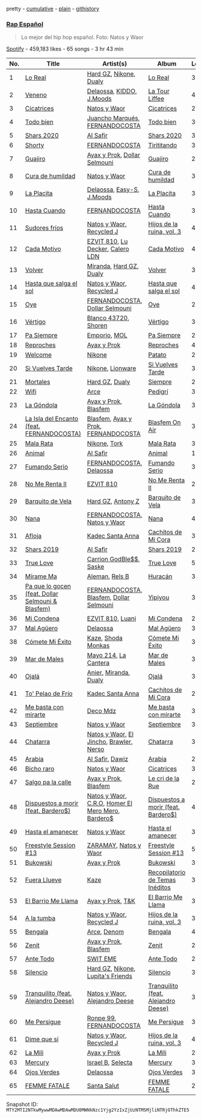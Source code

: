 pretty - [cumulative](/playlists/cumulative/37i9dQZF1DXcd2Vmhfon1w.md) - [plain](/playlists/plain/37i9dQZF1DXcd2Vmhfon1w) - [githistory](https://github.githistory.xyz/mackorone/spotify-playlist-archive/blob/main/playlists/plain/37i9dQZF1DXcd2Vmhfon1w)

### [Rap Español](https://open.spotify.com/playlist/37i9dQZF1DXcd2Vmhfon1w)

> Lo mejor del hip hop español\. Foto: Natos y Waor

[Spotify](https://open.spotify.com/user/spotify) - 459,183 likes - 65 songs - 3 hr 43 min

| No. | Title | Artist(s) | Album | Length |
|---|---|---|---|---|
| 1 | [Lo Real](https://open.spotify.com/track/6Z1tZjQzSgEVoLYc5FE7pw) | [Hard GZ](https://open.spotify.com/artist/79N4S7UXdjo2fAh3OHJQuB), [Nikone](https://open.spotify.com/artist/105iYV1T7lf8Rysxo0KzfD), [Dualy](https://open.spotify.com/artist/0XwYf0nSP6fpUCMRjnfiwo) | [Lo Real](https://open.spotify.com/album/2dWRx8YRn7RFQ4UNdjbeGq) | 3:26 |
| 2 | [Veneno](https://open.spotify.com/track/5BopknbHSxEm9Ohcs4IbGu) | [Delaossa](https://open.spotify.com/artist/5Uox3n7m4W2CoM9MmHPJwQ), [KIDDO](https://open.spotify.com/artist/3lLDZNIMUmxMzIE6Vz9Agz), [J.Moods](https://open.spotify.com/artist/7q3hzOFspDedtkyBi1Azc8) | [La Tour Liffee](https://open.spotify.com/album/7ppEt8YdvnAWeNTKNPR4ca) | 4:18 |
| 3 | [Cicatrices](https://open.spotify.com/track/2zQvtkghOHiBG48Bj0oFR9) | [Natos y Waor](https://open.spotify.com/artist/1QJbbsxg2wqidJj51d3otw) | [Cicatrices](https://open.spotify.com/album/3DtogKlZPCChofGSlc7DUu) | 2:56 |
| 4 | [Todo bien](https://open.spotify.com/track/1WicXfvMtWi6FRMaTFyLH7) | [Juancho Marqués](https://open.spotify.com/artist/5JcO3FHEBbWTQMUHmWtU2g), [FERNANDOCOSTA](https://open.spotify.com/artist/5dC7EcwWdf9Qj4VvJab4rZ) | [Todo bien](https://open.spotify.com/album/62mQJHMs4CqvrO38sgb64S) | 3:59 |
| 5 | [Shars 2020](https://open.spotify.com/track/2OazFN4VRGMQe09Z71Yqqa) | [Al Safir](https://open.spotify.com/artist/5NzCASNJVvcPW4uGwMRlPl) | [Shars 2020](https://open.spotify.com/album/2a8XiNKgs13ufOWWuBFwrx) | 3:05 |
| 6 | [Shorty](https://open.spotify.com/track/5tL5OWnOFNgGhRu3frvYGT) | [FERNANDOCOSTA](https://open.spotify.com/artist/5dC7EcwWdf9Qj4VvJab4rZ) | [Tirititando](https://open.spotify.com/album/6DfZ9xZKkGM2GmvSz2mIw3) | 3:03 |
| 7 | [Guajiro](https://open.spotify.com/track/7mzNtZ87Ha6gc1YZCQfA6c) | [Ayax y Prok](https://open.spotify.com/artist/5Ypafuz95Xk09YDf4tgAvU), [Dollar Selmouni](https://open.spotify.com/artist/2544NCTfffschCn1NZVMSb) | [Guajiro](https://open.spotify.com/album/2xWes52vgOfvY7Q8IKAYv7) | 2:58 |
| 8 | [Cura de humildad](https://open.spotify.com/track/0hT5joFq2Y5b8dpYu2YJVn) | [Natos y Waor](https://open.spotify.com/artist/1QJbbsxg2wqidJj51d3otw) | [Cura de humildad](https://open.spotify.com/album/08nULIhhMXnkD0ubdPnJDK) | 3:38 |
| 9 | [La Placita](https://open.spotify.com/track/5ZmmNBKHKLDureKMGrRHCJ) | [Delaossa](https://open.spotify.com/artist/5Uox3n7m4W2CoM9MmHPJwQ), [Easy\-S](https://open.spotify.com/artist/4oNsvVnFz4HQ0UPpPFSuJX), [J.Moods](https://open.spotify.com/artist/7q3hzOFspDedtkyBi1Azc8) | [La Placita](https://open.spotify.com/album/46l66J5C7w8cK1EOm0LlIr) | 3:48 |
| 10 | [Hasta Cuando](https://open.spotify.com/track/2py8CbfQ8NvoXK4hIGhEHP) | [FERNANDOCOSTA](https://open.spotify.com/artist/5dC7EcwWdf9Qj4VvJab4rZ) | [Hasta Cuando](https://open.spotify.com/album/3g8qnjrSaAVo1KeY8QVJxt) | 3:19 |
| 11 | [Sudores fríos](https://open.spotify.com/track/4OuiDQdjh3I7aswGHyT0rC) | [Natos y Waor](https://open.spotify.com/artist/1QJbbsxg2wqidJj51d3otw), [Recycled J](https://open.spotify.com/artist/4bWHA8fMNjzfGPQqnh5D6y) | [Hijos de la ruina, vol\. 3](https://open.spotify.com/album/5VaYKNDJhjfWtghV9UL1Bj) | 4:35 |
| 12 | [Cada Motivo](https://open.spotify.com/track/5RwF8yjTv6LvpCjJL8yjkL) | [EZVIT 810](https://open.spotify.com/artist/20taoPw3DvVajnkUySMckx), [Lu Decker](https://open.spotify.com/artist/74LXFsgo40nbOJaO74QTAm), [Calero LDN](https://open.spotify.com/artist/0VD8vX2wvCYYD0SMFCZeRR) | [Cada Motivo](https://open.spotify.com/album/5ZkrNdw8WiUr1kvpwAIT6x) | 4:28 |
| 13 | [Volver](https://open.spotify.com/track/6rwYZI7sVX2fIdTmc27flL) | [Miranda](https://open.spotify.com/artist/0DjGDEVSQsodFbL1bMVPRs), [Hard GZ](https://open.spotify.com/artist/79N4S7UXdjo2fAh3OHJQuB), [Dualy](https://open.spotify.com/artist/0XwYf0nSP6fpUCMRjnfiwo) | [Volver](https://open.spotify.com/album/2j6YJ0BZPF1FISLalfgPGv) | 3:30 |
| 14 | [Hasta que salga el sol](https://open.spotify.com/track/296VAw6iwgYX38mWMy98EG) | [Natos y Waor](https://open.spotify.com/artist/1QJbbsxg2wqidJj51d3otw), [Recycled J](https://open.spotify.com/artist/4bWHA8fMNjzfGPQqnh5D6y) | [Hasta que salga el sol](https://open.spotify.com/album/6OxPnl4d7ZjsEyYhuWvG1k) | 4:07 |
| 15 | [Oye](https://open.spotify.com/track/3PT3XdQNh80MzaI4C8WAab) | [FERNANDOCOSTA](https://open.spotify.com/artist/5dC7EcwWdf9Qj4VvJab4rZ), [Dollar Selmouni](https://open.spotify.com/artist/2544NCTfffschCn1NZVMSb) | [Oye](https://open.spotify.com/album/081QhDi0s0s8OGoc5dyfZQ) | 2:34 |
| 16 | [Vértigo](https://open.spotify.com/track/7aXJq7eoVahgCdKkK6kDbp) | [Blanco 43720](https://open.spotify.com/artist/1evAeq3DdAULNLMp5Fw2b3), [Shoren](https://open.spotify.com/artist/6MRCWn4BaMCrfxzseImRuN) | [Vértigo](https://open.spotify.com/album/79IqncOTp1GRKwXi1sJO0q) | 3:00 |
| 17 | [Pa Siempre](https://open.spotify.com/track/2uodmGkOcpgzObLo1cdSPh) | [Emporio](https://open.spotify.com/artist/67rfT6Gea3omy1Ksii2J88), [MOL](https://open.spotify.com/artist/0kcjwgqgT7QdNONFwVgQQX) | [Pa Siempre](https://open.spotify.com/album/4DlobMB8yEpoip2a6rG1uF) | 2:34 |
| 18 | [Reproches](https://open.spotify.com/track/7aKXQCV7TaA56bnhXTxJFn) | [Ayax y Prok](https://open.spotify.com/artist/5Ypafuz95Xk09YDf4tgAvU) | [Reproches](https://open.spotify.com/album/2z4I2HXUaqMlxprZfXJ0qe) | 4:33 |
| 19 | [Welcome](https://open.spotify.com/track/37KLoLkhcJMe7Odsstah0V) | [Nikone](https://open.spotify.com/artist/105iYV1T7lf8Rysxo0KzfD) | [Patato](https://open.spotify.com/album/4gJBXdGhYA1piaLYhYpZR9) | 2:24 |
| 20 | [Si Vuelves Tarde](https://open.spotify.com/track/20u2zomBmzbAI85bP9vkYj) | [Nikone](https://open.spotify.com/artist/105iYV1T7lf8Rysxo0KzfD), [Lionware](https://open.spotify.com/artist/67TDVqPf5B8RQzCg2yZpBk) | [Si Vuelves Tarde](https://open.spotify.com/album/4ahcq4UXDopr8ArOjFYZX4) | 3:39 |
| 21 | [Mortales](https://open.spotify.com/track/2cAlHsqGkTYqQEEZCrMrF0) | [Hard GZ](https://open.spotify.com/artist/79N4S7UXdjo2fAh3OHJQuB), [Dualy](https://open.spotify.com/artist/0XwYf0nSP6fpUCMRjnfiwo) | [Siempre](https://open.spotify.com/album/3uuFYpXPgZRB6MLcH8tiUo) | 2:55 |
| 22 | [Wifi](https://open.spotify.com/track/3D4gcNgiD0kMPW4AH1ufpA) | [Arce](https://open.spotify.com/artist/7eH1UUCyxL8Wf9PztvvPJ6) | [Pedigrí](https://open.spotify.com/album/0nFIAsLOuavv8a9xPY2JK9) | 3:34 |
| 23 | [La Góndola](https://open.spotify.com/track/7lly9m8Wwi6crkqGLlvEz2) | [Ayax y Prok](https://open.spotify.com/artist/5Ypafuz95Xk09YDf4tgAvU), [Blasfem](https://open.spotify.com/artist/4FActBvkmDc8h3sI5vbMPZ) | [La Góndola](https://open.spotify.com/album/0nqA4JsLWiByBgmRm5B8aP) | 3:02 |
| 24 | [La Isla del Encanto \(feat\. FERNANDOCOSTA\)](https://open.spotify.com/track/5ZTqmIutlqPTWR7fJ2ipWp) | [Blasfem](https://open.spotify.com/artist/4FActBvkmDc8h3sI5vbMPZ), [Ayax y Prok](https://open.spotify.com/artist/5Ypafuz95Xk09YDf4tgAvU), [FERNANDOCOSTA](https://open.spotify.com/artist/5dC7EcwWdf9Qj4VvJab4rZ) | [Blasfem On Air](https://open.spotify.com/album/1Kagas12BL4vvW4jfZNJHz) | 3:00 |
| 25 | [Mala Rata](https://open.spotify.com/track/1k87K4HuqbvBwRoDOAr9Cl) | [Nikone](https://open.spotify.com/artist/105iYV1T7lf8Rysxo0KzfD), [Tork](https://open.spotify.com/artist/2gZByjNu2u3Zs9x3BUdCzY) | [Mala Rata](https://open.spotify.com/album/284jtZLcOUO8oq72sUB4PF) | 3:20 |
| 26 | [Animal](https://open.spotify.com/track/6oU0ts0UfSzBAxKsd0pPdN) | [Al Safir](https://open.spotify.com/artist/5NzCASNJVvcPW4uGwMRlPl) | [Animal](https://open.spotify.com/album/2m5J9E8CsbZNiXZzktBWeD) | 1:28 |
| 27 | [Fumando Serio](https://open.spotify.com/track/0ECx1tOxvuJi9NYFwYazAl) | [FERNANDOCOSTA](https://open.spotify.com/artist/5dC7EcwWdf9Qj4VvJab4rZ), [Delaossa](https://open.spotify.com/artist/5Uox3n7m4W2CoM9MmHPJwQ) | [Fumando Serio](https://open.spotify.com/album/0e0hTChaBgxDVkGshiEEZ2) | 3:20 |
| 28 | [No Me Renta II](https://open.spotify.com/track/1lGYUNCN2k5CGF4PzpRYt9) | [EZVIT 810](https://open.spotify.com/artist/20taoPw3DvVajnkUySMckx) | [No Me Renta II](https://open.spotify.com/album/7E0iUBWxU11g8xFB7p0iMY) | 2:56 |
| 29 | [Barquito de Vela](https://open.spotify.com/track/1OzXgYzPRco0NvqcDEnCRG) | [Hard GZ](https://open.spotify.com/artist/79N4S7UXdjo2fAh3OHJQuB), [Antony Z](https://open.spotify.com/artist/5lXkaxOaoMr8fpQFgYdGTc) | [Barquito de Vela](https://open.spotify.com/album/5JuD1pjNSmDMyQIDktuQNL) | 3:40 |
| 30 | [Nana](https://open.spotify.com/track/2kZ1CuF4YhcxZfoHyCq6JM) | [FERNANDOCOSTA](https://open.spotify.com/artist/5dC7EcwWdf9Qj4VvJab4rZ), [Natos y Waor](https://open.spotify.com/artist/1QJbbsxg2wqidJj51d3otw) | [Nana](https://open.spotify.com/album/78CkLda43EMXmQ20Brjb9D) | 4:56 |
| 31 | [Afloja](https://open.spotify.com/track/1TrYfvW9k9IQZlcS6c0C5a) | [Kadec Santa Anna](https://open.spotify.com/artist/2EGMWC98kT000LbqnDYwhW) | [Cachitos de Mi Cora](https://open.spotify.com/album/13U39sti555PIUZA7VGUJu) | 3:24 |
| 32 | [Shars 2019](https://open.spotify.com/track/4EJsIX4tuc3qRTZhEYsTbE) | [Al Safir](https://open.spotify.com/artist/5NzCASNJVvcPW4uGwMRlPl) | [Shars 2019](https://open.spotify.com/album/13vTpYHd8YYvbicXJtbPMg) | 2:55 |
| 33 | [True Love](https://open.spotify.com/track/2PZuFDO3jh5RHLX6CGEpsW) | [Carrion GodBle$$](https://open.spotify.com/artist/7we8fCds6Fc36UjH1oq4OU), [Saske](https://open.spotify.com/artist/3i9eOUfw6q0d4MTxIXASZW) | [True Love](https://open.spotify.com/album/1svYzadjdS9RrR2E2EPEhj) | 5:58 |
| 34 | [Mírame Ma](https://open.spotify.com/track/6F4Q1QRbspGB4MrJHT1H1i) | [Aleman](https://open.spotify.com/artist/4QFG9KrGWEbr6hNA58CAqE), [Rels B](https://open.spotify.com/artist/2IMZYfNi21MGqxopj9fWx8) | [Huracán](https://open.spotify.com/album/1yM29w2suYVpMursUbXQMi) | 3:01 |
| 35 | [Pa que lo gocen \(feat\. Dollar Selmouni & Blasfem\)](https://open.spotify.com/track/0TcHENybtIPcEPfr4bSPpA) | [FERNANDOCOSTA](https://open.spotify.com/artist/5dC7EcwWdf9Qj4VvJab4rZ), [Blasfem](https://open.spotify.com/artist/4FActBvkmDc8h3sI5vbMPZ), [Dollar Selmouni](https://open.spotify.com/artist/2544NCTfffschCn1NZVMSb) | [Yipiyou](https://open.spotify.com/album/0QlYj53TIFDRDq6E7GrRXH) | 3:40 |
| 36 | [Mi Condena](https://open.spotify.com/track/0RSpDN3ywn433Ax7AEmciT) | [EZVIT 810](https://open.spotify.com/artist/20taoPw3DvVajnkUySMckx), [Luani](https://open.spotify.com/artist/5y7twJ6XIWnxkh9sArNf5M) | [Mi Condena](https://open.spotify.com/album/0DtcJk7CoznzFlCp5DFld3) | 2:44 |
| 37 | [Mal Agüero](https://open.spotify.com/track/1eg8EWKfaRltn806sZvuDa) | [Delaossa](https://open.spotify.com/artist/5Uox3n7m4W2CoM9MmHPJwQ) | [Mal Agüero](https://open.spotify.com/album/0o0Kw1aYR6GShDsEk1jML9) | 3:41 |
| 38 | [Cómete Mi Éxito](https://open.spotify.com/track/4gFxJbsFvf0L97TlkGW04k) | [Kaze](https://open.spotify.com/artist/2X11x8C63wCzAf1WwsIuLg), [Shoda Monkas](https://open.spotify.com/artist/3K3u27hhXRoHojEeDHXLAe) | [Cómete Mi Éxito](https://open.spotify.com/album/1qA191L6gF00pamusjQHMw) | 3:23 |
| 39 | [Mar de Males](https://open.spotify.com/track/2dt8G6Jx5Ngp5WKvZQoXf1) | [Mayo 214](https://open.spotify.com/artist/7uXKIO6VDeOCo6ImWZpZJn), [La Cantera](https://open.spotify.com/artist/1T1XaAhbH2hFHDIAUhLAaa) | [Mar de Males](https://open.spotify.com/album/64lovgnKDKb6b0RZrgRozI) | 3:36 |
| 40 | [Ojalá](https://open.spotify.com/track/3lhBtkwoZuzjaykxbQvQzX) | [Anier](https://open.spotify.com/artist/29WHGHkCIlASkOrbKKyvcS), [Miranda](https://open.spotify.com/artist/0DjGDEVSQsodFbL1bMVPRs), [Dualy](https://open.spotify.com/artist/0XwYf0nSP6fpUCMRjnfiwo) | [Ojalá](https://open.spotify.com/album/6nlRFfAm9DE7mKegkODxYN) | 3:55 |
| 41 | [To' Pelao de Frío](https://open.spotify.com/track/5UjKON0W43MXVzX2c5FZKU) | [Kadec Santa Anna](https://open.spotify.com/artist/2EGMWC98kT000LbqnDYwhW) | [Cachitos de Mi Cora](https://open.spotify.com/album/13U39sti555PIUZA7VGUJu) | 2:30 |
| 42 | [Me basta con mirarte](https://open.spotify.com/track/3m0Ax3MM6hR2Kv1XEEJFpz) | [Deco Mdz](https://open.spotify.com/artist/29O0oBAyoqOjgJHCX1HU9T) | [Me basta con mirarte](https://open.spotify.com/album/2CaKoZLLzvPwtk4kazyLWS) | 3:04 |
| 43 | [Septiembre](https://open.spotify.com/track/7BxxkPbc7wqS9Vv61FIIN0) | [Natos y Waor](https://open.spotify.com/artist/1QJbbsxg2wqidJj51d3otw) | [Septiembre](https://open.spotify.com/album/3Pc9pxSWgCgaEW4nnnG822) | 3:39 |
| 44 | [Chatarra](https://open.spotify.com/track/0M9PsXoNAsUzmOeMlhbx44) | [Natos y Waor](https://open.spotify.com/artist/1QJbbsxg2wqidJj51d3otw), [El Jincho](https://open.spotify.com/artist/2w1wJcGdJQ4Lw08oKBnDsw), [Brawler](https://open.spotify.com/artist/3ou0JTD6UMkXvymmMrzBOJ), [Nerso](https://open.spotify.com/artist/2sA17fdEW3AIUbETkwrsKY) | [Chatarra](https://open.spotify.com/album/1dZrdu4MxyX2gBuN4CWCC1) | 3:26 |
| 45 | [Arabia](https://open.spotify.com/track/2x3y6FM0Ty44ee2uenURLW) | [Al Safir](https://open.spotify.com/artist/5NzCASNJVvcPW4uGwMRlPl), [Dawiz](https://open.spotify.com/artist/16pbYWC2245gjzNQa3BlCs) | [Arabia](https://open.spotify.com/album/0ErzHJudrUIuFO67gYpcow) | 2:37 |
| 46 | [Bicho raro](https://open.spotify.com/track/0wa6vnWunlgJ23vMCVDM3p) | [Natos y Waor](https://open.spotify.com/artist/1QJbbsxg2wqidJj51d3otw) | [Cicatrices](https://open.spotify.com/album/3DtogKlZPCChofGSlc7DUu) | 3:57 |
| 47 | [Salgo pa la calle](https://open.spotify.com/track/2LG7Z8Izey6MTCmLIOWmqG) | [Ayax y Prok](https://open.spotify.com/artist/5Ypafuz95Xk09YDf4tgAvU), [Blasfem](https://open.spotify.com/artist/4FActBvkmDc8h3sI5vbMPZ) | [Le cri de la Rue](https://open.spotify.com/album/5TnrJ9WC8HVWexiNoLVaFx) | 2:21 |
| 48 | [Dispuestos a morir \(feat\. Bardero$\)](https://open.spotify.com/track/0qZXZnRY8HnJSwnXW3qxwu) | [Natos y Waor](https://open.spotify.com/artist/1QJbbsxg2wqidJj51d3otw), [C.R.O](https://open.spotify.com/artist/4puAp107dCehraE47QXVQX), [Homer El Mero Mero](https://open.spotify.com/artist/0Xo4VFS3v07L0GwIVkZLfg), [Bardero$](https://open.spotify.com/artist/5Q2fyL2TcdUY9IqKTkGk5G) | [Dispuestos a morir \(feat\. Bardero$\)](https://open.spotify.com/album/0wge0858QmI3lcVnbJkZD7) | 4:20 |
| 49 | [Hasta el amanecer](https://open.spotify.com/track/4BqWFdof5Lct3HBtD8ZzOZ) | [Natos y Waor](https://open.spotify.com/artist/1QJbbsxg2wqidJj51d3otw) | [Hasta el amanecer](https://open.spotify.com/album/6RWArjq04vnxbA3D4snTPp) | 3:40 |
| 50 | [Freestyle Session \#13](https://open.spotify.com/track/2yGN0LzE0AL7Ev9chjp9Nh) | [ZARAMAY](https://open.spotify.com/artist/3wsYquQ9CiMlYG54BUR2ff), [Natos y Waor](https://open.spotify.com/artist/1QJbbsxg2wqidJj51d3otw) | [Freestyle Session \#13](https://open.spotify.com/album/1erD5sfzkSeBKykn8baBla) | 5:39 |
| 51 | [Bukowski](https://open.spotify.com/track/04G7s84Y5Wpuq77I6IfVvX) | [Ayax y Prok](https://open.spotify.com/artist/5Ypafuz95Xk09YDf4tgAvU) | [Bukowski](https://open.spotify.com/album/2CqlKHx9gPw8nfYvKZlaIZ) | 3:28 |
| 52 | [Fuera Llueve](https://open.spotify.com/track/2GYMoCoeu4ereNA8HF57Ct) | [Kaze](https://open.spotify.com/artist/2X11x8C63wCzAf1WwsIuLg) | [Recopilatorio de Temas Inéditos](https://open.spotify.com/album/1v7aHZf2y6DDXK1nJdvggG) | 3:09 |
| 53 | [El Barrio Me Llama](https://open.spotify.com/track/58zEumx76yMm9cboON0mlq) | [Ayax y Prok](https://open.spotify.com/artist/5Ypafuz95Xk09YDf4tgAvU), [T&K](https://open.spotify.com/artist/62zZb3lpCFBqLDjMccQgND) | [El Barrio Me Llama](https://open.spotify.com/album/5ZbZuMWDLSv5hlZXoJZ1lC) | 3:23 |
| 54 | [A la tumba](https://open.spotify.com/track/5NwMiXLw1SnW4O7SgsaHeo) | [Natos y Waor](https://open.spotify.com/artist/1QJbbsxg2wqidJj51d3otw), [Recycled J](https://open.spotify.com/artist/4bWHA8fMNjzfGPQqnh5D6y) | [Hijos de la ruina, vol\. 3](https://open.spotify.com/album/5VaYKNDJhjfWtghV9UL1Bj) | 3:50 |
| 55 | [Bengala](https://open.spotify.com/track/49FHrJRo7LTlNI2KPwpMVd) | [Arce](https://open.spotify.com/artist/7eH1UUCyxL8Wf9PztvvPJ6), [Denom](https://open.spotify.com/artist/0fwnNjAay5ZHP5bAd63g8Y) | [Bengala](https://open.spotify.com/album/6nLTPZ7E0eZtUW472gZP4P) | 4:12 |
| 56 | [Zenit](https://open.spotify.com/track/01T6sBu7sH9ptbJcDw43Go) | [Ayax y Prok](https://open.spotify.com/artist/5Ypafuz95Xk09YDf4tgAvU), [Blasfem](https://open.spotify.com/artist/4FActBvkmDc8h3sI5vbMPZ) | [Zenit](https://open.spotify.com/album/66MM8SlomcjeC7UqlTGtvI) | 2:26 |
| 57 | [Ante Todo](https://open.spotify.com/track/1rYeq652rsRn0K289Hhc6Y) | [SWIT EME](https://open.spotify.com/artist/51UDJfCuXko0jNa0wdN9Cz) | [Ante Todo](https://open.spotify.com/album/1QaaCDAGbyYJV0Fy2sBBwQ) | 2:58 |
| 58 | [Silencio](https://open.spotify.com/track/4Huf56u4fIIcQwZb9RSe4A) | [Hard GZ](https://open.spotify.com/artist/79N4S7UXdjo2fAh3OHJQuB), [Nikone](https://open.spotify.com/artist/105iYV1T7lf8Rysxo0KzfD), [Lupita's Friends](https://open.spotify.com/artist/7gGKjAXKRyDUhSUhFDIaAW) | [Silencio](https://open.spotify.com/album/05QCvximYc8wuXO8q1oSZ0) | 3:06 |
| 59 | [Tranquilito \(feat\. Alejandro Deese\)](https://open.spotify.com/track/3nm1q5QYFIatMWkX1SHYem) | [Natos y Waor](https://open.spotify.com/artist/1QJbbsxg2wqidJj51d3otw), [Alejandro Deese](https://open.spotify.com/artist/1EpK5uMCE7aUAyCQ7l1505) | [Tranquilito \(feat\. Alejandro Deese\)](https://open.spotify.com/album/5DYLT9b1Qts0G43GNrUEHP) | 3:05 |
| 60 | [Me Persigue](https://open.spotify.com/track/4Eaw8RLQsfYSMGPbuu0xZj) | [Ronpe 99](https://open.spotify.com/artist/5aJWEc5r4loyrMRAXgPxsh), [FERNANDOCOSTA](https://open.spotify.com/artist/5dC7EcwWdf9Qj4VvJab4rZ) | [Me Persigue](https://open.spotify.com/album/1kHi5vEAOoZrwV7TdptU7q) | 3:00 |
| 61 | [Dime que sí](https://open.spotify.com/track/5WFukWVre2TgDKG6G4T5Wq) | [Natos y Waor](https://open.spotify.com/artist/1QJbbsxg2wqidJj51d3otw), [Recycled J](https://open.spotify.com/artist/4bWHA8fMNjzfGPQqnh5D6y) | [Hijos de la ruina, vol\. 3](https://open.spotify.com/album/5VaYKNDJhjfWtghV9UL1Bj) | 4:29 |
| 62 | [La Mili](https://open.spotify.com/track/3JZQr9C0hQbhs0uV98KLMo) | [Ayax y Prok](https://open.spotify.com/artist/5Ypafuz95Xk09YDf4tgAvU) | [La Mili](https://open.spotify.com/album/5IpcI6X72fiNGb23A0208k) | 2:56 |
| 63 | [Mercury](https://open.spotify.com/track/4ieZaJ1d5lmei3GOZqtfv3) | [Israel B](https://open.spotify.com/artist/16M8fuShcwX8uBDdmFZH9B), [Selecta](https://open.spotify.com/artist/1m9WPOccw8sizsVYUhSVjZ) | [Mercury](https://open.spotify.com/album/3X6RtqeOhtrUJKtfO84nMc) | 3:16 |
| 64 | [Ojos Verdes](https://open.spotify.com/track/5uE3JWZGT0JybAFVLkTlJE) | [Delaossa](https://open.spotify.com/artist/5Uox3n7m4W2CoM9MmHPJwQ) | [Ojos Verdes](https://open.spotify.com/album/66cFPe1d4WUwhcqQRxePLK) | 3:10 |
| 65 | [FEMME FATALE](https://open.spotify.com/track/51HFvd9LHbhbJ6ddMydXlS) | [Santa Salut](https://open.spotify.com/artist/75vabMROpVyiTX4wv3iHFH) | [FEMME FATALE](https://open.spotify.com/album/3kXYYYoDqyonNcKfvoTSDu) | 2:39 |

Snapshot ID: `MTY2MTI2NTkwMywwMDAwMDAwMDU0MWNkNzc1Yjg2YzIxZjUzNTM5MjliNTRjOThkZTE5`
